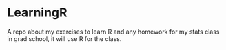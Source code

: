# LearningR
A repo about my exercises to learn R and any homework for my stats class in grad school, it will use R for the class.
